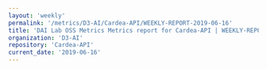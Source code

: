 ```yaml
---
layout: 'weekly'
permalink: '/metrics/D3-AI/Cardea-API/WEEKLY-REPORT-2019-06-16'
title: 'DAI Lab OSS Metrics Metrics report for Cardea-API | WEEKLY-REPORT-2019-06-16'
organization: 'D3-AI'
repository: 'Cardea-API'
current_date: '2019-06-16'
---
```

